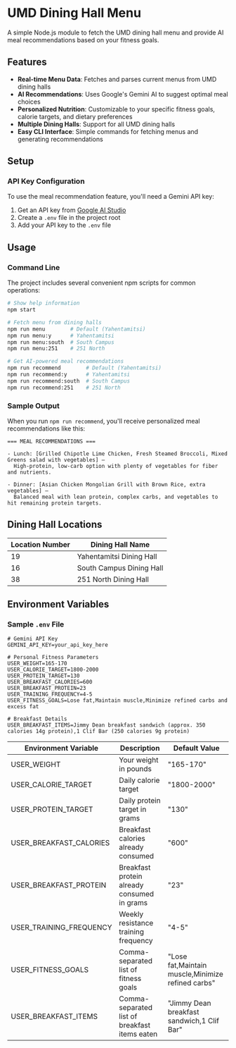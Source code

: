 # UMD Dining Hall Menu

A simple Node.js module to fetch the UMD dining hall menu and provide AI meal recommendations based on your fitness goals.

## Features

- **Real-time Menu Data**: Fetches and parses current menus from UMD dining halls
- **AI Recommendations**: Uses Google's Gemini AI to suggest optimal meal choices
- **Personalized Nutrition**: Customizable to your specific fitness goals, calorie targets, and dietary preferences
- **Multiple Dining Halls**: Support for all UMD dining halls
- **Easy CLI Interface**: Simple commands for fetching menus and generating recommendations


## Setup

### API Key Configuration

To use the meal recommendation feature, you'll need a Gemini API key:

1. Get an API key from [Google AI Studio](https://ai.google.dev/)
2. Create a `.env` file in the project root
3. Add your API key to the `.env` file

## Usage

### Command Line

The project includes several convenient npm scripts for common operations:

```bash
# Show help information
npm start

# Fetch menu from dining halls
npm run menu        # Default (Yahentamitsi)
npm run menu:y      # Yahentamitsi
npm run menu:south  # South Campus
npm run menu:251    # 251 North

# Get AI-powered meal recommendations
npm run recommend        # Default (Yahentamitsi)
npm run recommend:y      # Yahentamitsi
npm run recommend:south  # South Campus
npm run recommend:251    # 251 North
```

### Sample Output

When you run `npm run recommend`, you'll receive personalized meal recommendations like this:

```
=== MEAL RECOMMENDATIONS ===

- Lunch: [Grilled Chipotle Lime Chicken, Fresh Steamed Broccoli, Mixed Greens salad with vegetables] – 
  High-protein, low-carb option with plenty of vegetables for fiber and nutrients.

- Dinner: [Asian Chicken Mongolian Grill with Brown Rice, extra vegetables] – 
  Balanced meal with lean protein, complex carbs, and vegetables to hit remaining protein targets.
```

## Dining Hall Locations

| Location Number | Dining Hall Name         |
|-----------------|--------------------------|
| 19              | Yahentamitsi Dining Hall |
| 16              | South Campus Dining Hall |
| 38              | 251 North Dining Hall    |

## Environment Variables

### Sample `.env` File

```
# Gemini API Key
GEMINI_API_KEY=your_api_key_here

# Personal Fitness Parameters
USER_WEIGHT=165-170
USER_CALORIE_TARGET=1800-2000
USER_PROTEIN_TARGET=130
USER_BREAKFAST_CALORIES=600
USER_BREAKFAST_PROTEIN=23
USER_TRAINING_FREQUENCY=4-5
USER_FITNESS_GOALS=Lose fat,Maintain muscle,Minimize refined carbs and excess fat

# Breakfast Details
USER_BREAKFAST_ITEMS=Jimmy Dean breakfast sandwich (approx. 350 calories 14g protein),1 Clif Bar (250 calories 9g protein)
```

| Environment Variable    | Description                                    | Default Value                                      |
|-------------------------|------------------------------------------------|---------------------------------------------------|
| USER_WEIGHT             | Your weight in pounds                          | "165-170"                                          |
| USER_CALORIE_TARGET     | Daily calorie target                           | "1800-2000"                                        |
| USER_PROTEIN_TARGET     | Daily protein target in grams                  | "130"                                              |
| USER_BREAKFAST_CALORIES | Breakfast calories already consumed            | "600"                                              |
| USER_BREAKFAST_PROTEIN  | Breakfast protein already consumed in grams    | "23"                                               |
| USER_TRAINING_FREQUENCY | Weekly resistance training frequency           | "4-5"                                              |
| USER_FITNESS_GOALS      | Comma-separated list of fitness goals          | "Lose fat,Maintain muscle,Minimize refined carbs"  |
| USER_BREAKFAST_ITEMS    | Comma-separated list of breakfast items eaten  | "Jimmy Dean breakfast sandwich,1 Clif Bar"         |

